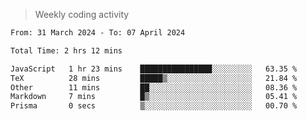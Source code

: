 > Weekly coding activity
<!--START_SECTION:waka-->

```txt
From: 31 March 2024 - To: 07 April 2024

Total Time: 2 hrs 12 mins

JavaScript   1 hr 23 mins    ████████████████░░░░░░░░░   63.35 %
TeX          28 mins         █████▒░░░░░░░░░░░░░░░░░░░   21.84 %
Other        11 mins         ██░░░░░░░░░░░░░░░░░░░░░░░   08.36 %
Markdown     7 mins          █▒░░░░░░░░░░░░░░░░░░░░░░░   05.41 %
Prisma       0 secs          ▒░░░░░░░░░░░░░░░░░░░░░░░░   00.70 %
```

<!--END_SECTION:waka-->
